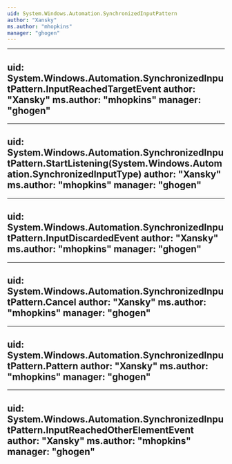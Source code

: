 ```yaml
---
uid: System.Windows.Automation.SynchronizedInputPattern
author: "Xansky"
ms.author: "mhopkins"
manager: "ghogen"
---
```


---
uid: System.Windows.Automation.SynchronizedInputPattern.InputReachedTargetEvent
author: "Xansky"
ms.author: "mhopkins"
manager: "ghogen"
---

---
uid: System.Windows.Automation.SynchronizedInputPattern.StartListening(System.Windows.Automation.SynchronizedInputType)
author: "Xansky"
ms.author: "mhopkins"
manager: "ghogen"
---

---
uid: System.Windows.Automation.SynchronizedInputPattern.InputDiscardedEvent
author: "Xansky"
ms.author: "mhopkins"
manager: "ghogen"
---

---
uid: System.Windows.Automation.SynchronizedInputPattern.Cancel
author: "Xansky"
ms.author: "mhopkins"
manager: "ghogen"
---

---
uid: System.Windows.Automation.SynchronizedInputPattern.Pattern
author: "Xansky"
ms.author: "mhopkins"
manager: "ghogen"
---

---
uid: System.Windows.Automation.SynchronizedInputPattern.InputReachedOtherElementEvent
author: "Xansky"
ms.author: "mhopkins"
manager: "ghogen"
---
